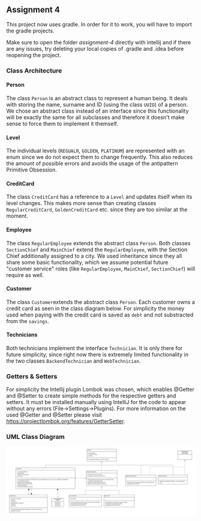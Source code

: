 ## Assignment 4
This project now uses gradle. In order for it to work, you will have to import the gradle projects.

Make sure to open the folder *assignment-4* directly with intellij and if there are any issues, try deleting your local copies of .gradle and .idea before reopening the project.

### Class Architecture

#### Person
The class `Person` is an abstract class to represent a human being.
It deals with storing the name, surname and ID (using the class `UUID`) of a person.
We chose an abstract class instead of an interface since this functionality will be exactly the same for all subclasses
and therefore it doesn't make sense to force them to implement it themself.

#### Level
The individual levels (`REGUALR`, `GOLDEN`, `PLATINUM`) are represented with an enum since we do not expect them to change frequently.
This also reduces the amount of possible errors and avoids the usage of the antipattern Primitive Obsession.

#### CreditCard
The class `CreditCard` has a reference to a `Level` and updates itself when its level changes.
This makes more sense than creating classes `RegularCreditCard`, `GoldenCreditCard` etc. since they are too similar at the moment.


#### Employee
The class `RegularEmployee` extends the abstract class `Person`. Both classes `SectionChief` and `MainChief` extend the `RegularEmployee`, with the Section Chief
additionally assigned to a city.
We used inheritance since they all share some basic functionality, which we assume potential future "customer service" roles
(like `RegularEmployee`, `MainChief`, `SectionChief`) will require as well.

#### Customer
The class `Customer`extends the abstract class `Person`. Each customer owns a credit card as seen in the class diagram below. For simplicity
the money used when paying with the credit card is saved as `debt` and not substracted from the `savings`.

#### Technicians
Both technicians implement the interface `Technician`. It is only there for future simplicity, since right now
there is extremely limited functionality in the two classes `BackendTechnician` and `WebTechnician`.

### Getters & Setters
For simplicity the Intellij plugin Lombok was chosen, which enables @Getter and @Setter to create simple methods for the
respective getters and setters. It must be installed manually using IntelliJ for the code to appear without any errors (File->Settings->Plugins).
For more information on the used @Getter and @Setter please visit https://projectlombok.org/features/GetterSetter.

### UML Class Diagram

![BankManagementClassDiagram](./assets/BankManagementClassDiagram.png)
